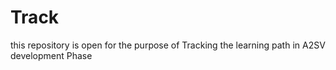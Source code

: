 # Track
this repository is open for the purpose of Tracking the learning path in A2SV development Phase
